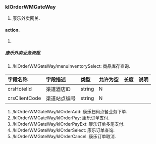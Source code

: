 ### klOrderWMGateWay
1. 康乐外卖网关.


#### action.
1. 

##### 康乐外卖业务流程.
1. /klOrderWMGateWay/menuInventorySelect:     商品库存查询.

| 字段名称 | 字段描述 | 类型 | 允许为空 | 长度 | 说明 |
| :--- | :--- | :--- | :--- | :--- | :--- |
| crsHotelId | 渠道酒店ID | string | N |  |  |
| crsClientCode | 渠道站点编号 | string | N |  |  |
1. /klOrderWMGateWay/klOrderAdd:              康乐扫码点餐业务下单.
1. /klOrderWMGateWay/klOrderPay:              康乐订单支付.
1. /klOrderWMGateWay/klOrderPayExt:           康乐订单多笔支付.
1. /klOrderWMGateWay/klOrderSelect:           康乐订单查询.
1. /klOrderWMGateWay/klOrderCancel:           康乐订单取消.